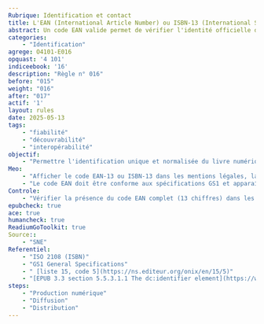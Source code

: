 ```yaml
---
Rubrique: Identification et contact
title: L'EAN (International Article Number) ou ISBN-13 (International Standard Book Number)identifiant le livre numérique est clairement indiqué. 
abstract: Un code EAN valide permet de vérifier l'identité officielle du produit et sa disponibilité dans les systèmes de référencement internationaux.
categories: 
    - "Identification"
agrege: O4101-E016
opquast: '4 101'
indiceebook: '16'
description: "Règle n° 016"
before: "015"
weight: "016"
after: "017"
actif: '1'
layout: rules
date: 2025-05-13
tags: 
    - "fiabilité"
    - "découvrabilité"
    - "interopérabilité"
objectif: 
    - "Permettre l'identification unique et normalisée du livre numérique dans les circuits de distribution, de gestion commerciale, de catalogage et d'archivage."
Meo: 
    - "Afficher le code EAN-13 ou ISBN-13 dans les mentions légales, la page produit ou les métadonnées techniques. Cette information est obligatoire pour les publications commercialisées."
    - "Le code EAN doit être conforme aux spécifications GS1 et apparaître dans les métadonnées ONIX pour l'interopérabilité des systèmes de gestion éditoriale."
Controle: 
    - "Vérifier la présence du code EAN complet (13 chiffres) dans les métadonnées du fichier EPUB/PDF, sur la couverture numérique et dans les mentions techniques du livre."
epubcheck: true
ace: true
humancheck: true
ReadiumGoToolkit: true
Source:: 
    - "SNE"
Referentiel: 
    - "ISO 2108 (ISBN)"
    - "GS1 General Specifications"
    - " [liste 15, code 5](https://ns.editeur.org/onix/en/15/5)"
    - "[EPUB 3.3 section 5.5.3.1.1 The dc:identifier element](https://www.w3.org/TR/epub-33/#sec-opf-dcidentifier)"
steps: 
    - "Production numérique"
    - "Diffusion"
    - "Distribution"
---
```

